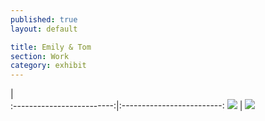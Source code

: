 ```yaml
---
published: true
layout: default

title: Emily & Tom
section: Work
category: exhibit
---
```


|  
:-------------------------:|:-------------------------:
![](https://farm8.staticflickr.com/7366/27007648473_7989785020_z_d.jpg)  | ![](https://farm8.staticflickr.com/7105/27517396992_81e47885f6_z_d.jpg)



